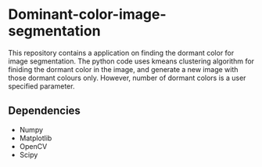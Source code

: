 # Dominant-color-image-segmentation

This repository contains a application on finding the dormant color for image segmentation. The python code uses kmeans clustering algorithm for finiding the dormant color in the image, and generate a new image with those dormant colours only. However, number of dormant colors is a user specified parameter.

## Dependencies
 - Numpy
 - Matplotlib
 - OpenCV
 - Scipy
  
